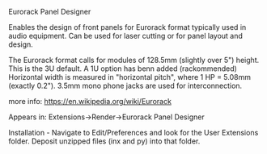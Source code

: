 Eurorack Panel Designer

Enables the design of front panels for Eurorack format typically used in audio equipment.
Can be used for laser cutting or for panel layout and design.

The Eurorack format calls for modules of 128.5mm (slightly over 5") height.
This is the 3U default. A 1U option has benn added (rackommended)
Horizontal width is measured in "horizontal pitch", where 1 HP = 5.08mm (exactly 0.2").
3.5mm mono phone jacks are used for interconnection.

more info: https://en.wikipedia.org/wiki/Eurorack

Appears in:
Extensions->Render->Eurorack Panel Designer

Installation - Navigate to Edit/Preferences and look for the User Extensions folder.
Deposit unzipped files (inx and py) into that folder.


